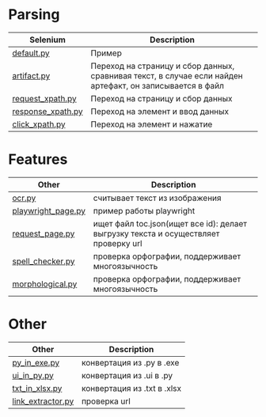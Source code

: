 Parsing
=========================================================================================================================================================================
| Selenium                                                  | Description                                                                                               |
| ----------------------------------------------------------| ----------------------------------------------------------------------------------------------------------|
| [default.py](parsing/default.py)                          | Пример                                                                                                    |
| [artifact.py](parsing/artifact.py)                        | Переход на страницу и сбор данных, сравнивая текст, в случае если найден артефакт, он записывается в файл |
| [request_xpath.py](parsing/request_xpath.py)              | Переход на страницу и сбор данных                                                                         |
| [response_xpath.py](parsing/response_xpath.py)            | Переход на элемент и ввод данных                                                                          |
| [click_xpath.py](parsing/click_xpath.py)                  | Переход на элемент и нажатие                                                                              |

Features
=========================================================================================================================================================================
| Other                                                     | Description                                                                                               |
| ----------------------------------------------------------| ----------------------------------------------------------------------------------------------------------|
| [ocr.py](features/ocr.py)                                 | считывает текст из изображения                                                                            |
| [playwright_page.py](features/playwright_page.py)         | пример работы playwright                                                                                  |
| [request_page.py](features/request_page.py)               | ищет файл toc.json(ищет все id): делает выгрузку текста и осуществляет проверку url                       |
| [spell_checker.py](features/spell_checker.py)             | проверка орфографии, поддерживает многоязычность                                                          |
| [morphological.py](features/morphological.py)             | проверка орфографии, поддерживает многоязычность                                                          |

Other
=========================================================================================================================================================================
| Other                                                     | Description                                                                                               |
| ----------------------------------------------------------| ----------------------------------------------------------------------------------------------------------|
| [py_in_exe.py](Other/py_in_exe.py)                        | конвертация из .py в .exe                                                                                 |
| [ui_in_py.py](Other/ui_in_py.py)                          | конвертация из .ui в .py                                                                                  |
| [txt_in_xlsx.py](Other/txt_in_xlsx.py)                    | конвертация из .txt в .xlsx                                                                               |
| [link_extractor.py](Other/link_extractor.py)              | проверка url                                                                                              |
